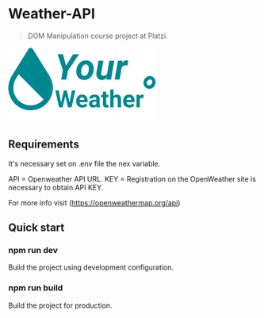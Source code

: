 # Weather-API

>DOM Manipulation course project at Platzi.

![icon](/src/assets/images/logo.svg)

## Requirements
It's necessary set on .env file the nex variable.

API = Openweather API URL.
KEY = Registration on the OpenWeather site is necessary to obtain API KEY.

For more info visit
(https://openweathermap.org/api)

## Quick start

### npm run dev 
Build the project using development configuration.

### npm run build
Build the project for production.
